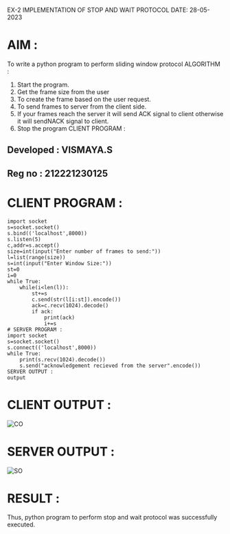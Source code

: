 
EX-2 IMPLEMENTATION OF STOP AND WAIT PROTOCOL
DATE: 28-05-2023
# AIM :
To write a python program to perform sliding window protocol
ALGORITHM :
1. Start the program.
2. Get the frame size from the user
3. To create the frame based on the user request.
4. To send frames to server from the client side.
5. If your frames reach the server it will send ACK signal to client otherwise it will sendNACK signal to client.
6. Stop the program
CLIENT PROGRAM :
## Developed : VISMAYA.S
## Reg no : 212221230125
# CLIENT PROGRAM : 
```
import socket
s=socket.socket()
s.bind(('localhost',8000))
s.listen(5)
c,addr=s.accept()
size=int(input("Enter number of frames to send:"))
l=list(range(size))
s=int(input("Enter Window Size:"))
st=0
i=0
while True:
	while(i<len(l)):
		st+=s
		c.send(str(l[i:st]).encode())
		ack=c.recv(1024).decode()
		if ack:
			print(ack)
			i+=s
# SERVER PROGRAM :
import socket
s=socket.socket()
s.connect(('localhost',8000))
while True:
	print(s.recv(1024).decode())
	s.send("acknowledgement recieved from the server".encode())
SERVER OUTPUT :
output
```
# CLIENT OUTPUT :
![CO](https://github.com/VismayaNair/EX-2/assets/93427210/0fe3e2ae-1bfa-4d1b-84f0-bcedb139fd08)

# SERVER OUTPUT :
![SO](https://github.com/VismayaNair/EX-2/assets/93427210/b779e4f0-34af-46bc-93f9-70b5f9c3e532)

# RESULT :
Thus, python program to perform stop and wait protocol was successfully executed.

